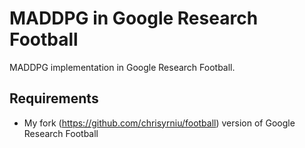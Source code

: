 # MADDPG in Google Research Football
MADDPG implementation in Google Research Football.

## Requirements
* My fork (https://github.com/chrisyrniu/football) version of Google Research Football
